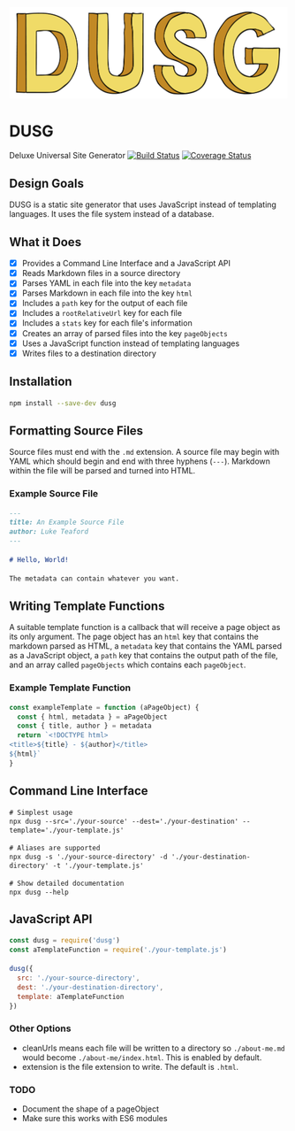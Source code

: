 <img alt="" src="dusg-logo.png">

# DUSG
Deluxe Universal Site Generator
[![Build Status](https://app.travis-ci.com/luketeaford/dusg.svg?branch=master)](https://app.travis-ci.com/luketeaford/dusg)
[![Coverage Status](https://coveralls.io/repos/github/luketeaford/dusg/badge.svg)](https://coveralls.io/github/luketeaford/dusg)

## Design Goals
DUSG is a static site generator that uses JavaScript instead of templating languages. It uses the file system instead of a database.

## What it Does
- [x] Provides a Command Line Interface and a JavaScript API
- [x] Reads Markdown files in a source directory
- [x] Parses YAML in each file into the key `metadata`
- [x] Parses Markdown in each file into the key `html`
- [x] Includes a `path` key for the output of each file
- [x] Includes a `rootRelativeUrl` key for each file
- [x] Includes a `stats` key for each file's information
- [x] Creates an array of parsed files into the key `pageObjects`
- [x] Uses a JavaScript function instead of templating languages
- [x] Writes files to a destination directory

## Installation
```bash
npm install --save-dev dusg
```

## Formatting Source Files
Source files must end with the `.md` extension. A source file may begin with YAML which should begin and end with three hyphens (`---`). Markdown within the file will be parsed and turned into HTML.

### Example Source File
```md
---
title: An Example Source File
author: Luke Teaford
---

# Hello, World!

The metadata can contain whatever you want.
```

## Writing Template Functions
A suitable template function is a callback that will receive a page object as its only argument. The page object has an `html` key that contains the markdown parsed as HTML, a `metadata` key that contains the YAML parsed as a JavaScript object, a `path` key that contains the output path of the file, and an array called `pageObjects` which contains each `pageObject`.

### Example Template Function
```js
const exampleTemplate = function (aPageObject) {
  const { html, metadata } = aPageObject
  const { title, author } = metadata
  return `<!DOCTYPE html>
<title>${title} - ${author}</title>
${html}`
}
```

## Command Line Interface
```console
# Simplest usage
npx dusg --src='./your-source' --dest='./your-destination' --template='./your-template.js'

# Aliases are supported
npx dusg -s './your-source-directory' -d './your-destination-directory' -t './your-template.js'

# Show detailed documentation
npx dusg --help
```

## JavaScript API
```js
const dusg = require('dusg')
const aTemplateFunction = require('./your-template.js')

dusg({
  src: './your-source-directory',
  dest: './your-destination-directory',
  template: aTemplateFunction
})
```

### Other Options
  - cleanUrls means each file will be written to a directory so `./about-me.md` would become `./about-me/index.html`. This is enabled by default.
  - extension is the file extension to write. The default is `.html`.

### TODO
- Document the shape of a pageObject
- Make sure this works with ES6 modules
